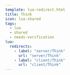 ```yaml
---
template: lua-redirect.html
title: Think
icon: lua-shared
tags:
  - lua
  - shared
  - needs-verification
lua:
  redirects:
    - label: "server/Think"
      url: "server/Think"
    - label: "client/Think"
      url: "client/Think"
---
```


